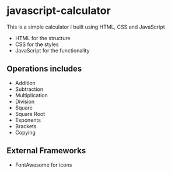 # javascript-calculator
This is a simple calculator I built using HTML, CSS and JavaScript
 - HTML for the structure
 - CSS for the styles
 - JavaScript for the functionality

## Operations includes
 - Addition
 - Subtraction
 - Multiplication
 - Division
 - Square
 - Square Root
 - Exponents
 - Brackets
 - Copying

## External Frameworks
 - FontAwesome for icons